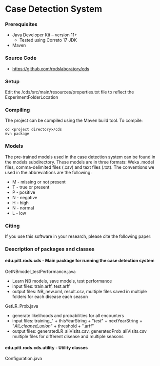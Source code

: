 # Case Detection System 

### Prerequisites
* Java Developer Kit – version 11+
  * Tested using Correto 17 JDK
* Maven

### Source Code
-	https://github.com/rodslaboratory/cds


### Setup
Edit the <project directory>/cds/src/main/resources/properties.txt file to reflect the ExperimentFolderLocation


### Compiling
The project can be compiled using the Maven build tool.  To compile:
```
cd <project directory>/cds 
mvn package
```
### Models
The pre-trained models used in the case detection system can be found in the models subdirectory.  These models are in 
three formats: Weka .model files, comma-delimited files (.csv) and text files (.txt). The conventions we used in the
abbreviations are the following:
* M - missing or not present
* T - true or present
* P - positive
* N - negative
* H - high
* N - normal 
* L - low


### Citing
If you use this software in your research, please cite the following paper:


### Description of packages and classes

#### edu.pitt.rods.cds - Main package for running the case detection system


 

GetNBmodel_testPerformance.java
* Learn NB models, save models, test performance
* input files: train.arff, test.arff
* output files:  NB_new.xml, result.csv, multiple files saved in multiple folders for each disease each season


GetLR_Prob.java
* generate likelihoods and probabilities for all encounters
* input files: training_" + thisYearString + "_test_" + nextYearString + "_All_cleaned_union_" + threshold + ".arff”
* output files: generatedLR_allVisits.csv, generatedProb_allVisits.csv multiple files for different disease and multiple seasons


#### edu.pitt.rods.cds.utility - Utility classes

Configuration.java 


